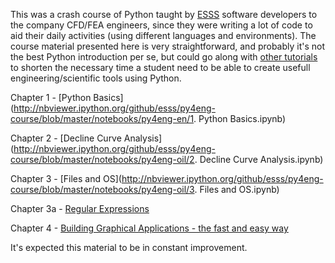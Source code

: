 This was a crash course of Python taught by [ESSS](www.esss.com.br) software developers to the company CFD/FEA engineers,
since they were writing a lot of code to aid their daily activities (using different languages and environments). The
course material presented here is very straightforward, and probably it's not the best Python introduction per se, but
could go along with [other tutorials](https://wiki.python.org/moin/BeginnersGuide/Programmers) to shorten the necessary
time a student need to be able to create usefull engineering/scientific tools using Python.

Chapter 1 - [Python Basics](http://nbviewer.ipython.org/github/esss/py4eng-course/blob/master/notebooks/py4eng-en/1. Python Basics.ipynb)

Chapter 2 - [Decline Curve Analysis](http://nbviewer.ipython.org/github/esss/py4eng-course/blob/master/notebooks/py4eng-oil/2. Decline Curve Analysis.ipynb)

Chapter 3 - [Files and OS](http://nbviewer.ipython.org/github/esss/py4eng-course/blob/master/notebooks/py4eng-oil/3. Files and OS.ipynb)

Chapter 3a - [Regular Expressions](http://nbviewer.ipython.org/github/esss/py4eng-course/blob/master/notebooks/py4eng-en/3c.%20Regular%20Expressions.ipynb)

Chapter 4 - [Building Graphical Applications - the fast and easy way](http://nbviewer.ipython.org/github/esss/py4eng-course/blob/master/notebooks/py4eng-en/4.%20Building%20graphical%20applications%20-%20the%20fast%20and%20easy%20way.ipynb)

It's expected this material to be in constant improvement.
